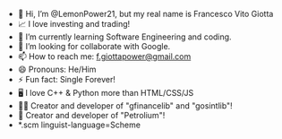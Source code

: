 - 👋 Hi, I’m @LemonPower21, but my real name is Francesco Vito Giotta
- 📈 I love investing and trading!
- 🌱 I’m currently learning Software Engineering and coding.
- 💞️ I’m looking for collaborate with Google.
- 📫 How to reach me: f.giottapower@gmail.com
- 😄 Pronouns: He/Him
- ⚡ Fun fact: Single Forever!
- 🖥️ I love C++ & Python more than HTML/CSS/JS
- 👨‍💻 Creator and developer of "gfinancelib" and "gosintlib"!
- 🤖 Creator and developer of "Petrolium"!
- *.scm linguist-language=Scheme

<!---
LemonPower21/LemonPower21 is a ✨ special ✨ repository because its `README.md` (this file) appears on your GitHub profile.
You can click the Preview link to take a look at your changes.
--->
